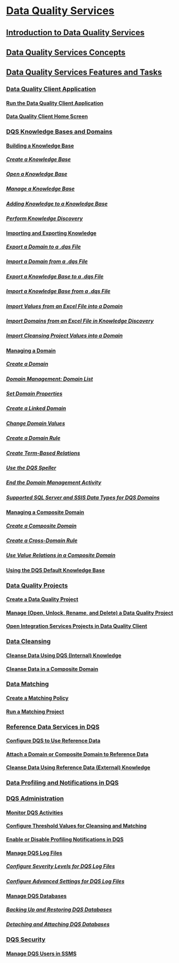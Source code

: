 # [Data Quality Services](data-quality-services.md)
## [Introduction to Data Quality Services](introduction-to-data-quality-services.md)
## [Data Quality Services Concepts](data-quality-services-concepts.md)
## [Data Quality Services Features and Tasks](data-quality-services-features-and-tasks.md)
### [Data Quality Client Application](data-quality-client-application.md)
#### [Run the Data Quality Client Application](run-the-data-quality-client-application.md)
#### [Data Quality Client Home Screen](data-quality-client-home-screen.md)
### [DQS Knowledge Bases and Domains](dqs-knowledge-bases-and-domains.md)
#### [Building a Knowledge Base](building-a-knowledge-base.md)
##### [Create a Knowledge Base](create-a-knowledge-base.md)
##### [Open a Knowledge Base](open-a-knowledge-base.md)
##### [Manage a Knowledge Base](manage-a-knowledge-base.md)
##### [Adding Knowledge to a Knowledge Base](adding-knowledge-to-a-knowledge-base.md)
##### [Perform Knowledge Discovery](perform-knowledge-discovery.md)
#### [Importing and Exporting Knowledge](importing-and-exporting-knowledge.md)
##### [Export a Domain to a .dqs File](export-a-domain-to-a-dqs-file.md)
##### [Import a Domain from a .dqs File](import-a-domain-from-a-dqs-file.md)
##### [Export a Knowledge Base to a .dqs File](export-a-knowledge-base-to-a-dqs-file.md)
##### [Import a Knowledge Base from a .dqs File](import-a-knowledge-base-from-a-dqs-file.md)
##### [Import Values from an Excel File into a Domain](import-values-from-an-excel-file-into-a-domain.md)
##### [Import Domains from an Excel File in Knowledge Discovery](import-domains-from-an-excel-file-in-knowledge-discovery.md)
##### [Import Cleansing Project Values into a Domain](import-cleansing-project-values-into-a-domain.md)
#### [Managing a Domain](managing-a-domain.md)
##### [Create a Domain](create-a-domain.md)
##### [Domain Management: Domain List](domain-management-domain-list.md)
##### [Set Domain Properties](set-domain-properties.md)
##### [Create a Linked Domain](create-a-linked-domain.md)
##### [Change Domain Values](change-domain-values.md)
##### [Create a Domain Rule](create-a-domain-rule.md)
##### [Create Term-Based Relations](create-term-based-relations.md)
##### [Use the DQS Speller](use-the-dqs-speller.md)
##### [End the Domain Management Activity](end-the-domain-management-activity.md)
##### [Supported SQL Server and SSIS Data Types for DQS Domains](supported-sql-server-and-ssis-data-types-for-dqs-domains.md)
#### [Managing a Composite Domain](managing-a-composite-domain.md)
##### [Create a Composite Domain](create-a-composite-domain.md)
##### [Create a Cross-Domain Rule](create-a-cross-domain-rule.md)
##### [Use Value Relations in a Composite Domain](use-value-relations-in-a-composite-domain.md)
#### [Using the DQS Default Knowledge Base](using-the-dqs-default-knowledge-base.md)
### [Data Quality Projects](data-quality-projects-dqs.md)
#### [Create a Data Quality Project](create-a-data-quality-project.md)
#### [Manage (Open, Unlock, Rename, and Delete) a Data Quality Project](manage-open-unlock-rename-and-delete-a-data-quality-project.md)
#### [Open Integration Services Projects in Data Quality Client](open-integration-services-projects-in-data-quality-client.md)
### [Data Cleansing](data-cleansing.md)
#### [Cleanse Data Using DQS (Internal) Knowledge](cleanse-data-using-dqs-internal-knowledge.md)
#### [Cleanse Data in a Composite Domain](cleanse-data-in-a-composite-domain.md)
### [Data Matching](data-matching.md)
#### [Create a Matching Policy](create-a-matching-policy.md)
#### [Run a Matching Project](run-a-matching-project.md)
### [Reference Data Services in DQS](reference-data-services-in-dqs.md)
#### [Configure DQS to Use Reference Data](configure-dqs-to-use-reference-data.md)
#### [Attach a Domain or Composite Domain to Reference Data](attach-a-domain-or-composite-domain-to-reference-data.md)
#### [Cleanse Data Using Reference Data (External) Knowledge](cleanse-data-using-reference-data-external-knowledge.md)
### [Data Profiling and Notifications in DQS](data-profiling-and-notifications-in-dqs.md)
### [DQS Administration](dqs-administration.md)
#### [Monitor DQS Activities](monitor-dqs-activities.md)
#### [Configure Threshold Values for Cleansing and Matching](configure-threshold-values-for-cleansing-and-matching.md)
#### [Enable or Disable Profiling Notifications in DQS](enable-or-disable-profiling-notifications-in-dqs.md)
#### [Manage DQS Log Files](manage-dqs-log-files.md)
##### [Configure Severity Levels for DQS Log Files](configure-severity-levels-for-dqs-log-files.md)
##### [Configure Advanced Settings for DQS Log Files](configure-advanced-settings-for-dqs-log-files.md)
#### [Manage DQS Databases](manage-dqs-databases.md)
##### [Backing Up and Restoring DQS Databases](backing-up-and-restoring-dqs-databases.md)
##### [Detaching and Attaching DQS Databases](detaching-and-attaching-dqs-databases.md)
### [DQS Security](dqs-security.md)
#### [Manage DQS Users in SSMS](manage-dqs-users-in-ssms.md)

